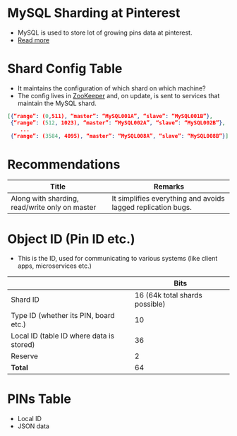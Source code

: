 # MySQL Sharding at Pinterest
- MySQL is used to store lot of growing pins data at pinterest.
- [Read more](https://medium.com/pinterest-engineering/sharding-pinterest-how-we-scaled-our-mysql-fleet-3f341e96ca6f)

# Shard Config Table
- It maintains the configuration of which shard on which machine?
- The config lives in [ZooKeeper](https://github.com/Anshul619/HLD-System-Designs/tree/main/10_ClusterCoordination/ApacheZookeeper.md) and, on update, is sent to services that maintain the MySQL shard.

````json
[{“range”: (0,511), “master”: “MySQL001A”, “slave”: “MySQL001B”},
 {“range”: (512, 1023), “master”: “MySQL002A”, “slave”: “MySQL002B”},
    ...
 {“range”: (3584, 4095), “master”: “MySQL008A”, “slave”: “MySQL008B”}]
````

# Recommendations

| Title                                          | Remarks                                                      |
|------------------------------------------------|--------------------------------------------------------------|
| Along with sharding, read/write only on master | It simplifies everything and avoids lagged replication bugs. |

# Object ID (Pin ID etc.)
- This is the ID, used for communicating to various systems (like client apps, microservices etc.)

|                                          | Bits                           |
|------------------------------------------|--------------------------------|
| Shard ID                                 | 16 (64k total shards possible) |
| Type ID (whether its PIN, board etc.)    | 10                             |
| Local ID (table ID where data is stored) | 36                             |
| Reserve                                  | 2                              |
| **Total**                                | 64                             |

# PINs Table
- Local ID
- JSON data





